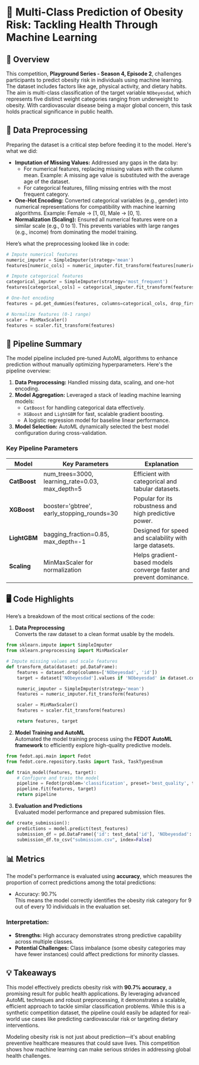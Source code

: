 # 📝 Multi-Class Prediction of Obesity Risk: Tackling Health Through Machine Learning  

## 🚀 Overview  
This competition, **Playground Series - Season 4, Episode 2**, challenges participants to predict obesity risk in individuals using machine learning. The dataset includes factors like age, physical activity, and dietary habits. The aim is multi-class classification of the target variable `NObeyesdad`, which represents five distinct weight categories ranging from underweight to obesity. With cardiovascular disease being a major global concern, this task holds practical significance in public health.  

## 🔧 Data Preprocessing  
Preparing the dataset is a critical step before feeding it to the model. Here's what we did:  
- **Imputation of Missing Values:** Addressed any gaps in the data by:  
  - For numerical features, replacing missing values with the column mean. Example: A missing age value is substituted with the average age of the dataset.  
  - For categorical features, filling missing entries with the most frequent category.  
- **One-Hot Encoding:** Converted categorical variables (e.g., gender) into numerical representations for compatibility with machine learning algorithms. Example: Female → [1, 0], Male → [0, 1].  
- **Normalization (Scaling):** Ensured all numerical features were on a similar scale (e.g., 0 to 1). This prevents variables with large ranges (e.g., income) from dominating the model training.  

Here’s what the preprocessing looked like in code:  
```python
# Impute numerical features
numeric_imputer = SimpleImputer(strategy='mean')
features[numeric_cols] = numeric_imputer.fit_transform(features[numeric_cols])

# Impute categorical features
categorical_imputer = SimpleImputer(strategy='most_frequent')
features[categorical_cols] = categorical_imputer.fit_transform(features[categorical_cols])

# One-hot encoding
features = pd.get_dummies(features, columns=categorical_cols, drop_first=True)

# Normalize features (0-1 range)
scaler = MinMaxScaler()
features = scaler.fit_transform(features)
```  

## 🔄 Pipeline Summary  
The model pipeline included pre-tuned AutoML algorithms to enhance prediction without manually optimizing hyperparameters. Here's the pipeline overview:  
1. **Data Preprocessing:** Handled missing data, scaling, and one-hot encoding.  
2. **Model Aggregation:** Leveraged a stack of leading machine learning models:  
   - `CatBoost` for handling categorical data effectively.  
   - `XGBoost` and `LightGBM` for fast, scalable gradient boosting.  
   - A logistic regression model for baseline linear performance.  
3. **Model Selection:** AutoML dynamically selected the best model configuration during cross-validation.  

### Key Pipeline Parameters  
| Model        | Key Parameters                                       | Explanation                                                          |  
|--------------|------------------------------------------------------|----------------------------------------------------------------------|  
| **CatBoost** | num_trees=3000, learning_rate=0.03, max_depth=5      | Efficient with categorical and tabular datasets.                     |  
| **XGBoost**  | booster='gbtree', early_stopping_rounds=30           | Popular for its robustness and high predictive power.                |  
| **LightGBM** | bagging_fraction=0.85, max_depth=-1                  | Designed for speed and scalability with large datasets.              |  
| **Scaling**  | MinMaxScaler for normalization                       | Helps gradient-based models converge faster and prevent dominance.   |  

## 🖥️ Code Highlights  
Here’s a breakdown of the most critical sections of the code:

1. **Data Preprocessing**  
   Converts the raw dataset to a clean format usable by the models.  
```python
from sklearn.impute import SimpleImputer
from sklearn.preprocessing import MinMaxScaler

# Impute missing values and scale features
def transform_data(dataset: pd.DataFrame):
    features = dataset.drop(columns=['NObeyesdad', 'id'])
    target = dataset['NObeyesdad'].values if 'NObeyesdad' in dataset.columns else None

    numeric_imputer = SimpleImputer(strategy='mean')
    features = numeric_imputer.fit_transform(features)

    scaler = MinMaxScaler()
    features = scaler.fit_transform(features)

    return features, target
```  

2. **Model Training and AutoML**  
   Automated the model training process using the **FEDOT AutoML framework** to efficiently explore high-quality predictive models.  
```python
from fedot.api.main import Fedot
from fedot.core.repository.tasks import Task, TaskTypesEnum

def train_model(features, target):
    # Configure and train the model
    pipeline = Fedot(problem='classification', preset='best_quality', timeout=1.0, metric='accuracy')
    pipeline.fit(features, target)
    return pipeline
```  

3. **Evaluation and Predictions**  
   Evaluated model performance and prepared submission files.  
```python
def create_submission():
    predictions = model.predict(test_features)
    submission_df = pd.DataFrame({'id': test_data['id'], 'NObeyesdad': predictions})
    submission_df.to_csv("submission.csv", index=False)
```  

## 📊 Metrics  

The model's performance is evaluated using **accuracy**, which measures the proportion of correct predictions among the total predictions:  
- Accuracy: 90.7%  
This means the model correctly identifies the obesity risk category for 9 out of every 10 individuals in the evaluation set.  

### Interpretation:  
- **Strengths:** High accuracy demonstrates strong predictive capability across multiple classes.  
- **Potential Challenges:** Class imbalance (some obesity categories may have fewer instances) could affect predictions for minority classes.  

## 💡 Takeaways  

This model effectively predicts obesity risk with **90.7% accuracy**, a promising result for public health applications. By leveraging advanced AutoML techniques and robust preprocessing, it demonstrates a scalable, efficient approach to tackle similar classification problems. While this is a synthetic competition dataset, the pipeline could easily be adapted for real-world use cases like predicting cardiovascular risk or targeting dietary interventions.  

Modeling obesity risk is not just about prediction—it's about enabling preventive healthcare measures that could save lives. This competition shows how machine learning can make serious strides in addressing global health challenges.  
